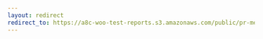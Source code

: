 ```yaml
---
layout: redirect
redirect_to: https://a8c-woo-test-reports.s3.amazonaws.com/public/pr-merge/45538/api/index.html
---
```

